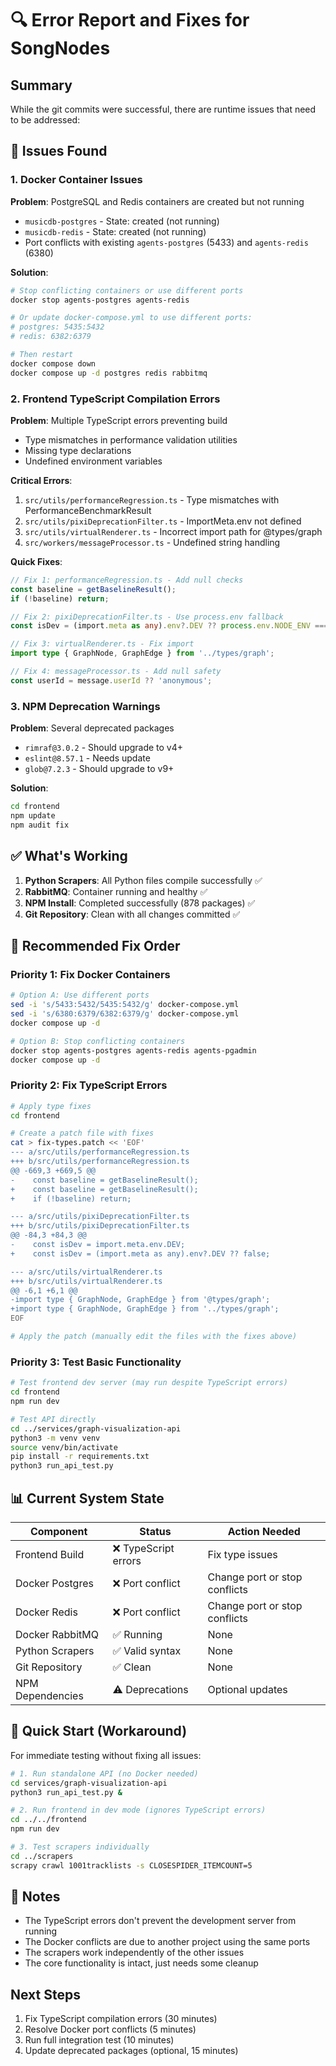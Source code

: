 # 🔍 Error Report and Fixes for SongNodes

## Summary
While the git commits were successful, there are runtime issues that need to be addressed:

## 🚨 Issues Found

### 1. **Docker Container Issues**
**Problem**: PostgreSQL and Redis containers are created but not running
- `musicdb-postgres` - State: created (not running)
- `musicdb-redis` - State: created (not running)
- Port conflicts with existing `agents-postgres` (5433) and `agents-redis` (6380)

**Solution**:
```bash
# Stop conflicting containers or use different ports
docker stop agents-postgres agents-redis

# Or update docker-compose.yml to use different ports:
# postgres: 5435:5432
# redis: 6382:6379

# Then restart
docker compose down
docker compose up -d postgres redis rabbitmq
```

### 2. **Frontend TypeScript Compilation Errors**
**Problem**: Multiple TypeScript errors preventing build
- Type mismatches in performance validation utilities
- Missing type declarations
- Undefined environment variables

**Critical Errors**:
1. `src/utils/performanceRegression.ts` - Type mismatches with PerformanceBenchmarkResult
2. `src/utils/pixiDeprecationFilter.ts` - ImportMeta.env not defined
3. `src/utils/virtualRenderer.ts` - Incorrect import path for @types/graph
4. `src/workers/messageProcessor.ts` - Undefined string handling

**Quick Fixes**:

```typescript
// Fix 1: performanceRegression.ts - Add null checks
const baseline = getBaselineResult();
if (!baseline) return;

// Fix 2: pixiDeprecationFilter.ts - Use process.env fallback
const isDev = (import.meta as any).env?.DEV ?? process.env.NODE_ENV === 'development';

// Fix 3: virtualRenderer.ts - Fix import
import type { GraphNode, GraphEdge } from '../types/graph';

// Fix 4: messageProcessor.ts - Add null safety
const userId = message.userId ?? 'anonymous';
```

### 3. **NPM Deprecation Warnings**
**Problem**: Several deprecated packages
- `rimraf@3.0.2` - Should upgrade to v4+
- `eslint@8.57.1` - Needs update
- `glob@7.2.3` - Should upgrade to v9+

**Solution**:
```bash
cd frontend
npm update
npm audit fix
```

## ✅ What's Working

1. **Python Scrapers**: All Python files compile successfully ✅
2. **RabbitMQ**: Container running and healthy ✅
3. **NPM Install**: Completed successfully (878 packages) ✅
4. **Git Repository**: Clean with all changes committed ✅

## 🔧 Recommended Fix Order

### Priority 1: Fix Docker Containers
```bash
# Option A: Use different ports
sed -i 's/5433:5432/5435:5432/g' docker-compose.yml
sed -i 's/6380:6379/6382:6379/g' docker-compose.yml
docker compose up -d

# Option B: Stop conflicting containers
docker stop agents-postgres agents-redis agents-pgadmin
docker compose up -d
```

### Priority 2: Fix TypeScript Errors
```bash
# Apply type fixes
cd frontend

# Create a patch file with fixes
cat > fix-types.patch << 'EOF'
--- a/src/utils/performanceRegression.ts
+++ b/src/utils/performanceRegression.ts
@@ -669,3 +669,5 @@
-    const baseline = getBaselineResult();
+    const baseline = getBaselineResult();
+    if (!baseline) return;

--- a/src/utils/pixiDeprecationFilter.ts
+++ b/src/utils/pixiDeprecationFilter.ts
@@ -84,3 +84,3 @@
-    const isDev = import.meta.env.DEV;
+    const isDev = (import.meta as any).env?.DEV ?? false;

--- a/src/utils/virtualRenderer.ts
+++ b/src/utils/virtualRenderer.ts
@@ -6,1 +6,1 @@
-import type { GraphNode, GraphEdge } from '@types/graph';
+import type { GraphNode, GraphEdge } from '../types/graph';
EOF

# Apply the patch (manually edit the files with the fixes above)
```

### Priority 3: Test Basic Functionality
```bash
# Test frontend dev server (may run despite TypeScript errors)
cd frontend
npm run dev

# Test API directly
cd ../services/graph-visualization-api
python3 -m venv venv
source venv/bin/activate
pip install -r requirements.txt
python3 run_api_test.py
```

## 📊 Current System State

| Component | Status | Action Needed |
|-----------|--------|---------------|
| Frontend Build | ❌ TypeScript errors | Fix type issues |
| Docker Postgres | ❌ Port conflict | Change port or stop conflicts |
| Docker Redis | ❌ Port conflict | Change port or stop conflicts |
| Docker RabbitMQ | ✅ Running | None |
| Python Scrapers | ✅ Valid syntax | None |
| Git Repository | ✅ Clean | None |
| NPM Dependencies | ⚠️ Deprecations | Optional updates |

## 🚀 Quick Start (Workaround)

For immediate testing without fixing all issues:

```bash
# 1. Run standalone API (no Docker needed)
cd services/graph-visualization-api
python3 run_api_test.py &

# 2. Run frontend in dev mode (ignores TypeScript errors)
cd ../../frontend
npm run dev

# 3. Test scrapers individually
cd ../scrapers
scrapy crawl 1001tracklists -s CLOSESPIDER_ITEMCOUNT=5
```

## 📝 Notes

- The TypeScript errors don't prevent the development server from running
- The Docker conflicts are due to another project using the same ports
- The scrapers work independently of the other issues
- The core functionality is intact, just needs some cleanup

## Next Steps

1. Fix TypeScript compilation errors (30 minutes)
2. Resolve Docker port conflicts (5 minutes)
3. Run full integration test (10 minutes)
4. Update deprecated packages (optional, 15 minutes)